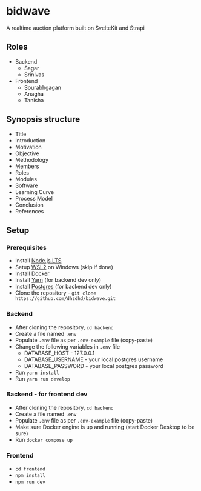 # bidwave

A realtime auction platform built on SvelteKit and Strapi

## Roles

- Backend
  - Sagar
  - Srinivas
- Frontend
  - Sourabhgagan
  - Anagha
  - Tanisha

## Synopsis structure

- Title
- Introduction
- Motivation
- Objective
- Methodology
- Members
- Roles
- Modules 
- Software
- Learning Curve
- Process Model
- Conclusion 
- References

## Setup

### Prerequisites

- Install [Node.js LTS](https://nodejs.org/en)
- Setup [WSL2](https://learn.microsoft.com/en-us/windows/wsl/install) on Windows (skip if done)
- Install [Docker](https://www.docker.com/products/docker-desktop/)
- Install [Yarn](https://yarnpkg.com/getting-started/install) (for backend dev only)
- Install [Postgres](https://www.postgresql.org/download/) (for backend dev only)
- Clone the repository - `git clone https://github.com/dhzdhd/bidwave.git`

### Backend

- After cloning the repository, `cd backend`
- Create a file named `.env`
- Populate `.env` file as per `.env-example` file (copy-paste)
- Change the following variables in `.env` file
  - DATABASE_HOST - 127.0.0.1
  - DATABASE_USERNAME - your local postgres username
  - DATABASE_PASSWORD - your local postgres password
- Run `yarn install`
- Run `yarn run develop`

### Backend - for frontend dev

- After cloning the repository, `cd backend`
- Create a file named `.env`
- Populate `.env` file as per `.env-example` file (copy-paste)
- Make sure Docker engine is up and running (start Docker Desktop to be sure)
- Run `docker compose up`

### Frontend

- `cd frontend`
- `npm install`
- `npm run dev`
